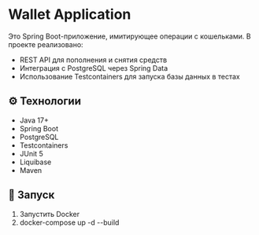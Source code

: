 # Wallet Application

Это Spring Boot-приложение, имитирующее операции с кошельками. В проекте реализовано:

- REST API для пополнения и снятия средств
- Интеграция с PostgreSQL через Spring Data
- Использование Testcontainers для запуска базы данных в тестах

## ⚙️ Технологии

- Java 17+
- Spring Boot
- PostgreSQL
- Testcontainers
- JUnit 5
- Liquibase
- Maven

## 🚀 Запуск
1. Запустить Docker
2. docker-compose up -d --build
